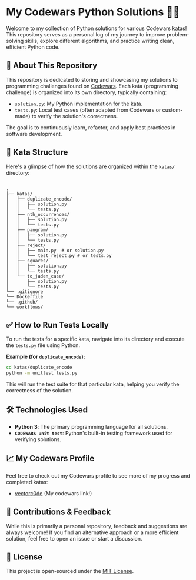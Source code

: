 # My Codewars Python Solutions 🐍💡

Welcome to my collection of Python solutions for various Codewars katas! This repository serves as a personal log of my journey to improve problem-solving skills, explore different algorithms, and practice writing clean, efficient Python code.



## 🚀 About This Repository

This repository is dedicated to storing and showcasing my solutions to programming challenges found on [Codewars](https://www.codewars.com/). Each kata (programming challenge) is organized into its own directory, typically containing:

* `solution.py`: My Python implementation for the kata.
* `tests.py`: Local test cases (often adapted from Codewars or custom-made) to verify the solution's correctness.

The goal is to continuously learn, refactor, and apply best practices in software development.



## 📂 Kata Structure

Here's a glimpse of how the solutions are organized within the `katas/` directory:

```

.
├── katas/
│   ├── duplicate_encode/
│   │   ├── solution.py
│   │   └── tests.py
│   ├── nth_occurrences/
│   │   ├── solution.py
│   │   └── tests.py
│   ├── pangram/
│   │   ├── solution.py
│   │   └── tests.py
│   ├── reject/
│   │   ├── main.py  # or solution.py
│   │   └── test_reject.py # or tests.py
│   ├── squares/
│   │   ├── solution.py
│   │   └── tests.py
│   └── to_jaden_case/
│       ├── solution.py
│       └── tests.py
└── .gitignore
└── Dockerfile
└── .github/
└── workflows/

````



## ✅ How to Run Tests Locally

To run the tests for a specific kata, navigate into its directory and execute the `tests.py` file using Python.

**Example (for `duplicate_encode`):**

```bash
cd katas/duplicate_encode
python -m unittest tests.py
````

This will run the test suite for that particular kata, helping you verify the correctness of the solution.



## 🛠️ Technologies Used

  * **Python 3**: The primary programming language for all solutions.
  * **`CODEWARS unit test`**: Python's built-in testing framework used for verifying solutions.



## 📈 My Codewars Profile

Feel free to check out my Codewars profile to see more of my progress and completed katas:

  * [vectorc0de](https://www.codewars.com/users/vectorc0de) (My codewars link!)



## 🙏 Contributions & Feedback

While this is primarily a personal repository, feedback and suggestions are always welcome! If you find an alternative approach or a more efficient solution, feel free to open an issue or start a discussion.



## 📜 License

This project is open-sourced under the [MIT License](https://opensource.org/licenses/MIT).

